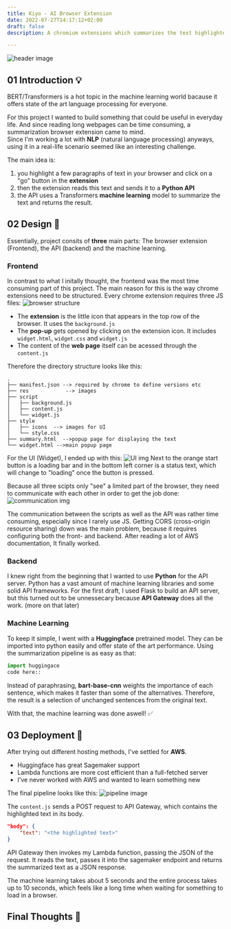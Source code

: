 ```yaml
---
title: Kiyo - AI Browser Extension
date: 2022-07-27T14:17:12+02:00
draft: false 
description: A chromium extensions which summarizes the text highlighted in your browser via AI. Build with JS, Python and AWS

---
```

![header image](/md_img/kiyo_smug.png)


## 01 Introduction 💡
BERT/Transformers is a hot topic in the machine learning world bacause it offers state of the art language processing for everyone.

For this project I wanted to build something that could be useful in everyday life.
And since reading long webpages can be time consuming, a summarization browser extension came to mind.  
Since I'm working a lot with **NLP** (natural language processing) anyways, using it in a real-life scenario seemed like an interesting challenge.

The main idea is:
1. you highlight a few paragraphs of text in your browser and click on a "go" button in the **extension**
2. then the extension reads this text and sends it to a **Python API** 
3. the API uses a Transformers **machine learning** model to summarize the text and returns the result.


## 02 Design 📝
Essentially, project consits of **three** main parts: The browser extension (Frontend), the API (backend) and the machine learning.

### Frontend
In contrast to what I initally thought, the frontend was the most time consuming part of this project.
The main reason for this is the way chrome extensions need to be structured.
Every chrome extension requires three JS files:
![browser structure](/md_img/browser_structure.png)

- The **extension** is the little icon that appears in the top row of the browser. It uses the `background.js`
- The **pop-up** gets opened by clicking on the extension icon. It includes `widget.html`, `widget.css` and `widget.js`
- The content of the **web page** itself can be acessed through the `content.js`

Therefore the directory structure looks like this:
```
.
├── manifest.json --> required by chrome to define versions etc
├── res            --> images
├── script
│   ├── background.js
│   ├── content.js
│   └── widget.js
├── style
│   ├── icons  --> images for UI
│   └── style.css
├── summary.html  -->popup page for displaying the text
└── widget.html -->main popup page
```

For the UI (Widget), I ended up with this:
![UI img](/md_img/kiyo_ui.png)
Next to the orange start button is a loading bar and in the bottom left corner is a status text, which will change to "loading" once the button is pressed.

Because all three scipts only "see" a limited part of the browser, they need to communicate with each other in order to get the job done:
![communication img](/md_img/extension_communication.png)

The communication between the scripts as well as the API was rather time consuming, especially since I rarely use JS. Getting CORS (cross-origin resource sharing) down was the main problem, because it requires configuring both the front- and backend. After reading a lot of AWS documentation, It finally worked.

### Backend
I knew right from the beginning that I wanted to use **Python** for the API server.
Python has a vast amount of machine learning libraries and some solid API frameworks. For the first draft, I used Flask to build an API server, but this turned out to be unnessecary because **API Gateway** does all the work. (more on that later)

### Machine Learning
To keep it simple, I went with a **Huggingface** pretrained model. They can be imported into python easily and offer state of the art performance.
Using the summarization pipeline is as easy as that:

```py
import huggingace
code here::
```
Instead of paraphrasing, **bart-base-cnn** weights the importance of each sentence, which makes it faster than some of the alternatives. Therefore, the result is a selection of unchanged sentences from the original text.

With that, the machine learning was done aswell! ✅

## 03 Deployment 🚀
After trying out different hosting methods, I've settled for **AWS**. 

- Huggingface has great Sagemaker support
- Lambda functions are more cost efficient than a full-fetched server
- I've never worked with AWS and wanted to learn something new

The final pipeline looks like this:
![pipeline image](/md_img/aws_pipeline.png)

The `content.js` sends a POST request to API Gateway, which contains the highlighted text in its body.

```json
"body": {
    "text": "<the highlighted text>"
}
```

API Gateway then invokes my Lambda function, passing the JSON of the request.
It reads the text, passes it into the sagemaker endpoint and returns the summarized text as a JSON response.

The machine learning takes about 5 seconds and the entire process takes up to 10 seconds, which feels like a long time when waiting for something to load in a browser.

## Final Thoughts 💭